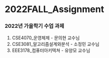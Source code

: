# 2022FALL_Assignment
### 2022년 가을학기 수업 과제
1. CSE4070_운영체제 - 문의현 교수님
2. CSE3081_알고리즘설계와분석 - 소정민 교수님
3. EEE3178_컴퓨터아키텍쳐 - 유양모 교수님

